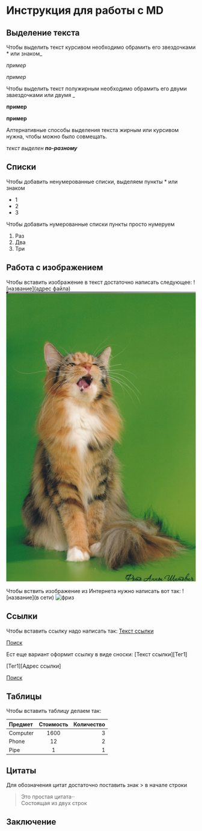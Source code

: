 # Инструкция для работы с MD
## Выделение текста
Чтобы выделить текст курсивом необходимо обрамить его звездочками * или знаком_

_пример_

*пример*

Чтобы выделить текст полужирным необходимо обрамить его двуми зваездочками или двумя _

__пример__

 **пример**

Алтернативные способы выделения текста жирным или курсивом нужна, чтобы можно было совмещать. 

_текст выделен **по-разному**_


## Списки

Чтобы добавить ненумерованные списки, выделяем пункты * или знаком 

* 1
* 2
* 3

Чтобы добавить нумерованные списки пункты просто нумеруем
1. Раз
2. Два
3. Три


## Работа с изображением

Чтобы вставить изображение в текст достаточно написать следующее: ![название](адрес файла) ![кошка](IMG_20150227_0002.jpg)

Чтобы вствить изображение из Интернета нужно написать вот так: ![название](в сети) ![фриз](https://fermeragronom.ru/wp-content/uploads/2021/07/foto-loshadej-85.jpg)


## Ссылки

Чтобы вставить ссылку надо написать так: [Текст ссылки](адрес "Описание")

[Поиск](https://www.google.com)

Ест еще вариант оформит ссылку в виде сноски: [Текст ссылки][Тег1] 

[Тег1][Адрес ссылки]

[Поиск][1]

[1]:[https://www.google.com]

## Таблицы
Чтобы вставить таблицу делаем так:

Предмет      | Стоимость | Количество
:-------- |:-----:| -------:
Computer  | 1600  | 3
Phone     | 12    | 2
Pipe      | 1     | 1

## Цитаты
Для обозначения цитат достаточно поставить знак > в начале строки
> Это простая цитата⋅⋅  
Состоящая из двух строк

## Заключение

